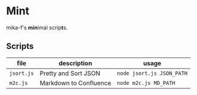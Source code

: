 # Mint

mika-f's **min**imal scrip**t**s.


## Scripts

| file       | description            | usage                     |
| ---------- | ---------------------- | ------------------------- |
| `jsort.js` | Pretty and Sort JSON   | `node jsort.js JSON_PATH` |
| `m2c.js`   | Markdown to Confluence | `node m2c.js MD_PATH`     |
